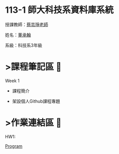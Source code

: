 # 113-1 師大科技系資料庫系統
授課教師：[蔡芸琤老師](https://github.com/pecu)

姓名：[董承翰](https://chenhan0301.github.io/Myweb/)

系級：科技系3年級
# >課程筆記區 :blue_book: 

Week 1
- 課程簡介

- 架設個人Github課程專題



# >作業連結區 :book: 
HW1:

[Program](https://github.com/chenhan0301/Database-System/tree/main/HW1)
